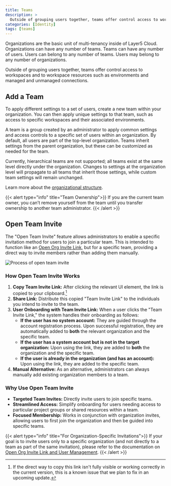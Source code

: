 ```yaml
---
title: Teams
description: >
  Outside of grouping users together, teams offer control access to workspaces and to workspace resources such as environments and managed and unmanaged connections.
categories: [Identity]
tags: [teams]
---
```


Organizations are the basic unit of multi-tenancy inside of Layer5 Cloud. Organizations can have any number of teams. Teams can have any number of users. Users can belong to any number of teams. Users may belong to any number of organizations.

Outside of grouping users together, teams offer control access to workspaces and to workspace resources such as environments and managed and unmanaged connections.

## Add a Team

To apply different settings to a set of users, create a new team within your organization. You can then apply unique settings to that team, such as access to specific workspaces and their associated environments.

A team is a group created by an administrator to apply common settings and access controls to a specific set of users within an organization. By default, all users are part of the top-level organization. Teams inherit settings from the parent organization, but these can be customized as needed for the team.

Currently, hierarchical teams are not supported; all teams exist at the same level directly under the organization. Changes to settings at the organization level will propagate to all teams that inherit those settings, while custom team settings will remain unchanged.

Learn more about the [organizational structure](/cloud/identity). 

{{< alert type="info" title="Team Ownership">}}
If you are the current team owner, you can’t remove yourself from the team until you transfer ownership to another team administrator.
{{< /alert >}}

## Open Team Invite

The "Open Team Invite" feature allows administrators to enable a specific invitation method for users to join a particular team. This is intended to function like an [Open Org Invite Link](https://docs.layer5.io/cloud/identity/users/user-management/), but for a specific team, providing a direct way to invite members rather than adding them manually.

![Process of open team invite](/cloud/identity/teams/open_team_invite.gif) 

### How Open Team Invite Works

1.  **Copy Team Invite Link:** After clicking the relevant UI element, the link is copied to your clipboard.[^1]
2.  **Share Link:** Distribute this copied "Team Invite Link" to the individuals you intend to invite to the team.
3.  **User Onboarding with Team Invite Link:** When a user clicks the "Team Invite Link," the system handles their onboarding as follows:
    * **If the user has no system account:** They are guided through the account registration process. Upon successful registration, they are automatically added to **both** the relevant organization and the specific team.
    * **If the user has a system account but is not in the target organization:** Upon using the link, they are added to **both** the organization and the specific team.
    * **If the user is already in the organization (and has an account):** Upon using the link, they are added to the specific team.
4.  **Manual Alternative:** As an alternative, administrators can always manually add existing organization members to a team.

### Why Use Open Team Invite

* **Targeted Team Invites:** Directly invite users to join specific teams.
* **Streamlined Access:** Simplify onboarding for users needing access to particular project groups or shared resources within a team.
* **Focused Membership:** Works in conjunction with organization invites, allowing users to first join the organization and then be guided into specific teams.

{{< alert type="info" title="For Organization-Specific Invitations">}}
If your goal is to invite users only to a specific organization (and not directly to a team as part of the same invitation), please refer to the documentation on [Open Org Invite Link and User Management](https://docs.layer5.io/cloud/identity/users/user-management/).
{{< /alert >}}

[^1]: If the direct way to copy this link isn't fully visible or working correctly in the current version, this is a known issue that we plan to fix in an upcoming update.